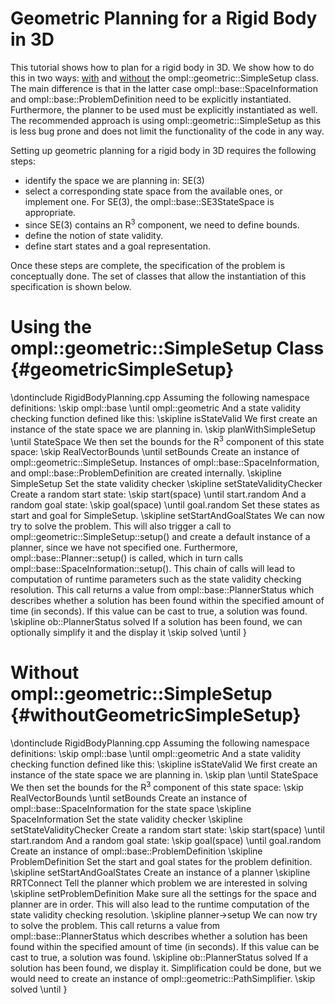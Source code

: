 # Geometric Planning for a Rigid Body in 3D

This tutorial shows how to plan for a rigid body in 3D. We show how to do this in two ways: [with](#geometricSimpleSetup) and [without](#withoutGeometricSimpleSetup) the ompl::geometric::SimpleSetup class. The main difference is that in the latter case ompl::base::SpaceInformation and ompl::base::ProblemDefinition need to be explicitly instantiated. Furthermore, the planner to be used must be explicitly instantiated as well. The recommended approach is using ompl::geometric::SimpleSetup as this is less bug prone and does not limit the functionality of the code in any way.


Setting up geometric planning for a rigid body in 3D requires the following steps:

- identify the space we are planning in: SE(3)
- select a corresponding state space from the available ones, or implement one. For SE(3), the ompl::base::SE3StateSpace is appropriate.
- since SE(3) contains an R<sup>3</sup> component, we need to define bounds.
- define the notion of state validity.
- define start states and a goal representation.

Once these steps are complete, the specification of the problem is conceptually done. The set of classes that allow the instantiation of this specification is shown below.

# Using the ompl::geometric::SimpleSetup Class {#geometricSimpleSetup}

\dontinclude RigidBodyPlanning.cpp
Assuming the following namespace definitions:
\skip ompl::base
\until ompl::geometric
And a state validity checking function defined like this:
\skipline isStateValid
We first create an instance of the state space we are planning in.
\skip planWithSimpleSetup
\until StateSpace
We then set the bounds for the R<sup>3</sup> component of this state space:
\skip RealVectorBounds
\until setBounds
Create an instance of ompl::geometric::SimpleSetup. Instances of ompl::base::SpaceInformation, and ompl::base::ProblemDefinition are created internally.
\skipline SimpleSetup
Set the state validity checker
\skipline setStateValidityChecker
Create a random start state:
\skip start(space)
\until start.random
And a random goal state:
\skip goal(space)
\until goal.random
Set these states as start and goal for SimpleSetup.
\skipline setStartAndGoalStates
We can now try to solve the problem. This will also trigger a call to ompl::geometric::SimpleSetup::setup() and create a default instance of a planner, since we have not specified one. Furthermore, ompl::base::Planner::setup() is called, which in turn calls ompl::base::SpaceInformation::setup(). This chain of calls will lead to computation of runtime parameters such as the state validity checking resolution. This call returns a value from ompl::base::PlannerStatus which describes whether a solution has been found within the specified amount of time (in seconds).  If this value can be cast to true, a solution was found.
\skipline ob::PlannerStatus solved
If a solution has been found, we can optionally simplify it and the display it
\skip solved
\until }


# Without ompl::geometric::SimpleSetup {#withoutGeometricSimpleSetup}

\dontinclude RigidBodyPlanning.cpp
Assuming the following namespace definitions:
\skip ompl::base
\until ompl::geometric
And a state validity checking function defined like this:
\skipline isStateValid
We first create an instance of the state space we are planning in.
\skip plan
\until StateSpace
We then set the bounds for the R<sup>3</sup> component of this state space:
\skip RealVectorBounds
\until setBounds
Create an instance of ompl::base::SpaceInformation for the state space
\skipline SpaceInformation
Set the state validity checker
\skipline setStateValidityChecker
Create a random start state:
\skip start(space)
\until start.random
And a random goal state:
\skip goal(space)
\until goal.random
Create an instance of ompl::base::ProblemDefinition
\skipline ProblemDefinition
Set the start and goal states for the problem definition.
\skipline setStartAndGoalStates
Create an instance of a planner
\skipline RRTConnect
Tell the planner which problem we are interested in solving
\skipline setProblemDefinition
Make sure all the settings for the space and planner are in order. This will also lead to the runtime computation of the state validity checking resolution.
\skipline planner->setup
We can now try to solve the problem. This call returns a value from ompl::base::PlannerStatus which describes whether a solution has been found within the specified amount of time (in seconds). If this value can be cast to true, a solution was found.
\skipline ob::PlannerStatus solved
If a solution has been found, we display it. Simplification could be done, but we would need to create an instance of ompl::geometric::PathSimplifier.
\skip solved
\until }
